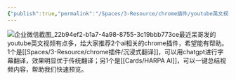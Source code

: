 ```yaml
---
{"publish":true,"permalink":"/Spaces/3-Resource/chrome插件/youtube英文视频如何看，工具推荐.md","created":"2025-04-04T01:14:38.575+08:00","modified":"2025-07-25T20:51:26.658+08:00","published":"2025-07-25T20:51:26.658+08:00","cssclasses":""}
---
```



![企业微信截图_22b94ef2-b1a7-4a98-8755-3c19bbb773ce](https://pub-pic.oldwinter.top/2025/06/783a3150a1348b01139fad9f9014af9b.png)最近呆哥发的youtube英文视频有点多，给大家推荐2个ai相关的chrome插件，希望能有帮助。1个是[[Spaces/3-Resource/chrome插件/沉浸式翻译]]，可以用chatgpt进行字幕翻译，效果明显优于传统翻译；另1个是[[Cards/HARPA AI]]，可以一键总结视频内容，帮助我们快速预览。